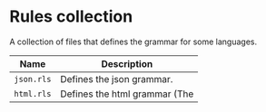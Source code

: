 
# Rules collection

A collection of files that defines the grammar for some languages.

| Name | Description |
| --- | --- |
| `json.rls` | Defines the json grammar. |
| `html.rls` | Defines the html grammar (The <style> tag is yet to be implemented with the `css.rls` grammar). |
| `css.rls` | Not yet. |
| `javascript.rls` | No way. |
| `printf.rls` | Defines the printf grammar. |
| `struct.rls` | Defines the grammar of C structures and C comments only. |
| `expression.rls` | Defines the arithmetic grammar of the basic mathematic operations (`+`, `-`, `*`, `/`, `%` and `()`). |
| `rules.rls` | Import all the mentionned files above. |
